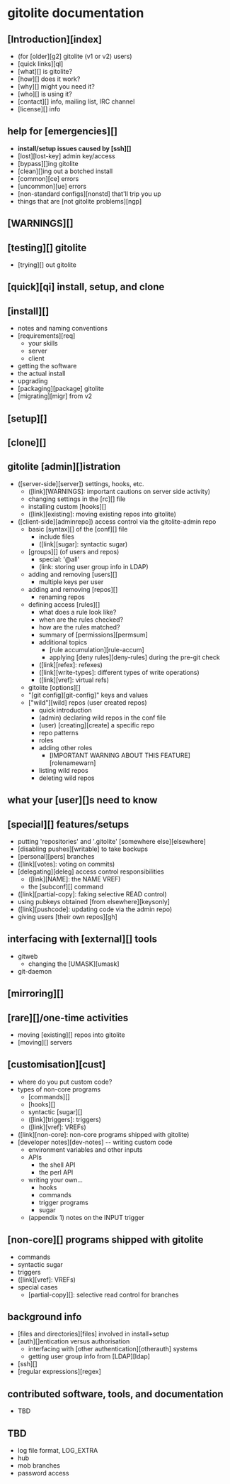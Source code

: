 # gitolite documentation

## [Introduction][index]

  * (for [older][g2] gitolite (v1 or v2) users)
  * [quick links][ql]
  * [what][] is gitolite?
  * [how][] does it work?
  * [why][] might you need it?
  * [who][] is using it?
  * [contact][] info, mailing list, IRC channel
  * [license][] info

## help for [emergencies][]

  * **install/setup issues caused by [ssh][]**
  * [lost][lost-key] admin key/access
  * [bypass][]ing gitolite
  * [clean][]ing out a botched install
  * [common][ce] errors
  * [uncommon][ue] errors
  * [non-standard configs][nonstd] that'll trip you up
  * things that are [not gitolite problems][ngp]

## [WARNINGS][]


## [testing][] gitolite
  * [trying][] out gitolite


## [quick][qi] install, setup, and clone


## [install][]

  * notes and naming conventions
  * [requirements][req]
      * your skills
      * server
      * client
  * getting the software
  * the actual install
  * upgrading
  * [packaging][package] gitolite
  * [migrating][migr] from v2

## [setup][]


## [clone][]


## gitolite [admin][]istration

  * ([server-side][server]) settings, hooks, etc.
      * ([link][WARNINGS]: important cautions on server side activity)
      * changing settings in the [rc][] file
      * installing custom [hooks][]
      * ([link][existing]: moving existing repos into gitolite)
  * ([client-side][adminrepo]) access control via the gitolite-admin repo
      * basic [syntax][] of the [conf][] file
          * include files
          * ([link][sugar]: syntactic sugar)
      * [groups][] (of users and repos)
          * special: '@all'
          * (link: storing user group info in LDAP)
      * adding and removing [users][]
          * multiple keys per user
      * adding and removing [repos][]
          * renaming repos
      * defining access [rules][]
          * what does a rule look like?
          * when are the rules checked?
          * how are the rules matched?
          * summary of [permissions][permsum]
          * additional topics
              * [rule accumulation][rule-accum]
              * applying [deny rules][deny-rules] during the pre-git check
          * ([link][refex]: refexes)
          * ([link][write-types]: different types of write operations)
          * ([link][vref]: virtual refs)
      * gitolite [options][]
      * "[git config][git-config]" keys and values
      * ["wild"][wild] repos (user created repos)
          * quick introduction
          * (admin) declaring wild repos in the conf file
          * (user) [creating][create] a specific repo
          * repo patterns
          * roles
          * adding other roles
              * [IMPORTANT WARNING ABOUT THIS FEATURE][rolenamewarn]
          * listing wild repos
          * deleting wild repos

## what your [user][]s need to know


## [special][] features/setups

  * putting 'repositories' and '.gitolite' [somewhere else][elsewhere]
  * [disabling pushes][writable] to take backups
  * [personal][pers] branches
  * ([link][votes]: voting on commits)
  * [delegating][deleg] access control responsibilities
      * ([link][NAME]: the NAME VREF)
      * the [subconf][] command
  * ([link][partial-copy]: faking selective READ control)
  * using pubkeys obtained [from elsewhere][keysonly]
  * ([link][pushcode]: updating code via the admin repo)
  * giving users [their own repos][gh]

## interfacing with [external][] tools

  * gitweb
      * changing the [UMASK][umask]
  * git-daemon

## [mirroring][]


## [rare][]/one-time activities

  * moving [existing][] repos into gitolite
  * [moving][] servers

## [customisation][cust]

  * where do you put custom code?
  * types of non-core programs
      * [commands][]
      * [hooks][]
      * syntactic [sugar][]
      * ([link][triggers]: triggers)
      * ([link][vref]: VREFs)
  * ([link][non-core]: non-core programs shipped with gitolite)
  * [developer notes][dev-notes] -- writing custom code
      * environment variables and other inputs
      * APIs
          * the shell API
          * the perl API
      * writing your own...
          * hooks
          * commands
          * trigger programs
          * sugar
      * (appendix 1) notes on the INPUT trigger

## [non-core][] programs shipped with gitolite

  * commands
  * syntactic sugar
  * triggers
  * ([link][vref]: VREFs)
  * special cases
      * [partial-copy][]: selective read control for branches

## background info

  * [files and directories][files] involved in install+setup
  * [auth][]entication versus authorisation
      * interfacing with [other authentication][otherauth] systems
      * getting user group info from [LDAP][ldap]
  * [ssh][]
  * [regular expressions][regex]

## contributed software, tools, and documentation

  * TBD

## TBD

  * log file format, LOG_EXTRA
  * hub
  * mob branches
  * password access
